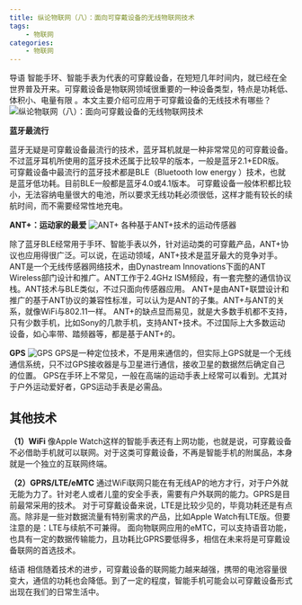 ```yaml
---
title: 纵论物联网（八）：面向可穿戴设备的无线物联网技术
tags:
    - 物联网
categories:
    - 物联网
---
```


导语
智能手环、智能手表为代表的可穿戴设备，在短短几年时间内，就已经在全世界普及开来。可穿戴设备是物联网领域很重要的一种设备类型，特点是功耗低、体积小、电量有限 。本文主要介绍可应用于可穿戴设备的无线技术有哪些？
![纵论物联网（八）：面向可穿戴设备的无线物联网技术](http://ovfro7ddi.bkt.clouddn.com/%E9%9D%A2%E5%90%91%E5%8F%AF%E7%A9%BF%E6%88%B4%E8%AE%BE%E5%A4%87%E7%9A%84%E6%97%A0%E7%BA%BF%E7%89%A9%E8%81%94%E7%BD%91%E6%8A%80%E6%9C%AF1.JPEG)
<!--more-->

__蓝牙最流行__

蓝牙无疑是可穿戴设备最流行的技术，蓝牙耳机就是一种非常常见的可穿戴设备。不过蓝牙耳机所使用的蓝牙技术还属于比较早的版本，一般是蓝牙2.1+EDR版。
可穿戴设备中最流行的蓝牙技术都是BLE（Bluetooth low energy ）技术，也就是蓝牙低功耗。目前BLE一般都是蓝牙4.0或4.1版本。
可穿戴设备一般体积都比较小，无法容纳电量很大的电池，所以要求无线功耗必须很低，这样才能有较长的续航时间，而不需要经常性地充电。

__ANT+：运动家的最爱__
![ANT+](http://ovfro7ddi.bkt.clouddn.com/%E9%9D%A2%E5%90%91%E5%8F%AF%E7%A9%BF%E6%88%B4%E8%AE%BE%E5%A4%87%E7%9A%84%E6%97%A0%E7%BA%BF%E7%89%A9%E8%81%94%E7%BD%91%E6%8A%80%E6%9C%AF2.JPEG)
各种基于ANT+技术的运动传感器

除了蓝牙BLE经常用于手环、智能手表以外，针对运动类的可穿戴产品，ANT+协议也应用得很广泛。可以说，在运动领域，ANT+技术是蓝牙最大的竞争对手。
ANT是一个无线传感器网络技术，由Dynastream Innovations下面的ANT Wireless部门设计和推广。ANT工作于2.4GHz ISM频段，有一套完整的通信协议栈。ANT技术与BLE类似，不过只面向传感器应用。
ANT+是由ANT+联盟设计和推广的基于ANT协议的兼容性标准，可以认为是ANT的子集。ANT+与ANT的关系，就像WiFi与802.11一样。
ANT+的缺点显而易见，就是大多数手机都不支持，只有少数手机，比如Sony的几款手机，支持ANT+技术。不过国际上大多数运动设备，如心率带、踏频器等，都是基于ANT+的。

__GPS__
![GPS](http://ovfro7ddi.bkt.clouddn.com/%E9%9D%A2%E5%90%91%E5%8F%AF%E7%A9%BF%E6%88%B4%E8%AE%BE%E5%A4%87%E7%9A%84%E6%97%A0%E7%BA%BF%E7%89%A9%E8%81%94%E7%BD%91%E6%8A%80%E6%9C%AF3.JPEG)
GPS是一种定位技术，不是用来通信的，但实际上GPS就是一个无线通信系统，只不过GPS接收器是与卫星进行通信，接收卫星的数据然后确定自己的位置。
GPS在手环上不常见，一般在高端的运动手表上经常可以看到。尤其对于户外运动爱好者，GPS运动手表是必需品。

## __其他技术__
__（1）WiFi__
像Apple Watch这样的智能手表还有上网功能，也就是说，可穿戴设备不必借助手机就可以联网。对于这类可穿戴设备，不再是智能手机的附属品，本身就是一个独立的互联网终端。

__（2）GPRS/LTE/eMTC__
通过WiFi联网只能在有无线AP的地方才行，对于户外就无能为力了。针对老人或者儿童的安全手表，需要有户外联网的能力。GPRS是目前最常采用的技术。
对于可穿戴设备来说，LTE是比较少见的，毕竟功耗还是有点高。除非是一些对数据流量有特别需求的产品，比如Apple Watch有LTE版。但要注意的是：LTE与续航不可兼得。
面向物联网应用的eMTC，可以支持语音功能，也具有一定的数据传输能力，且功耗比GPRS要低得多，相信在未来将是可穿戴设备联网的首选技术。

结语
相信随着技术的进步，可穿戴设备的联网能力越来越强，携带的电池容量很变大，通信的功耗也会降低。到了一定的程度，智能手机可能会以可穿戴设备形式出现在我们的日常生活中。
